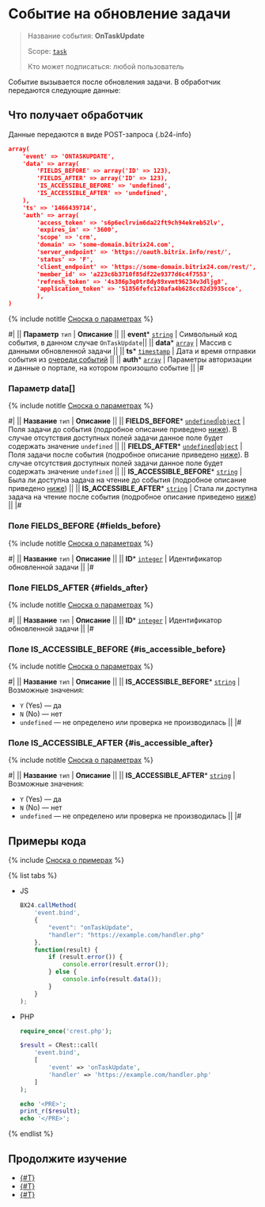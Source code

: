 # Событие на обновление задачи

> Название события: **OnTaskUpdate**
>
> Scope: [`task`](../../scopes/permissions.md)
>
> Кто может подписаться: любой пользователь

Событие вызывается после обновления задачи. В обработчик передаются следующие данные:

## Что получает обработчик

Данные передаются в виде POST-запроса {.b24-info}

```json
array(
    'event' => 'ONTASKUPDATE',
    'data' => array(
        'FIELDS_BEFORE' => array('ID' => 123),
        'FIELDS_AFTER' => array('ID' => 123),
        'IS_ACCESSIBLE_BEFORE' => 'undefined',
        'IS_ACCESSIBLE_AFTER' => 'undefined',
    ),
    'ts' => '1466439714',
    'auth' => array(
        'access_token' => 's6p6eclrvim6da22ft9ch94ekreb52lv',
        'expires_in' => '3600',
        'scope' => 'crm',
        'domain' => 'some-domain.bitrix24.com',
        'server_endpoint' => 'https://oauth.bitrix.info/rest/',
        'status' => 'F',
        'client_endpoint' => 'https://some-domain.bitrix24.com/rest/',
        'member_id' => 'a223c6b3710f85df22e9377d6c4f7553',
        'refresh_token' => '4s386p3q0tr8dy89xvmt96234v3dljg8',
        'application_token' => '51856fefc120afa4b628cc82d3935cce',
        ),
)
```

{% include notitle [Сноска о параметрах](../../../_includes/required.md) %}

#|
|| **Параметр**
`тип` | **Описание** ||
|| **event***
[`string`](../../data-types.md) | Символьный код события, в данном случае `OnTaskUpdate`||
|| **data***
[`array`](../../data-types.md) | Массив с данными обновленной задачи ||
|| **ts***
[`timestamp`](../../data-types.md) | Дата и время отправки события из [очереди событий](../../events/index.md) ||
|| **auth***
[`array`](../../data-types.md) | Параметры авторизации и данные о портале, на котором произошло событие ||
|#

### Параметр data[]

{% include notitle [Сноска о параметрах](../../../_includes/required.md) %}

#|
|| **Название**
`тип` | **Описание** ||
|| **FIELDS_BEFORE***
[`undefined`\|`object`](../../data-types.md) | Поля задачи до события (подробное описание приведено [ниже](#fields_before)). В случае отсутствия доступных полей задачи данное поле будет содержать значение `undefined` ||
|| **FIELDS_AFTER***
[`undefined`\|`object`](../../data-types.md) | Поля задачи после события (подробное описание приведено [ниже](#fields_after)). В случае отсутствия доступных полей задачи данное поле будет содержать значение `undefined` ||
|| **IS_ACCESSIBLE_BEFORE***
[`string`](../../data-types.md) | Была ли доступна задача на чтение до события (подробное описание приведено [ниже](#is_accessible_before)) ||
|| **IS_ACCESSIBLE_AFTER***
[`string`](../../data-types.md) | Стала ли доступна задача на чтение после события (подробное описание приведено [ниже](#is_accessible_after)) ||
|#

### Поле FIELDS_BEFORE {#fields_before}

{% include notitle [Сноска о параметрах](../../../_includes/required.md) %}

#|
|| **Название**
`тип` | **Описание** ||
|| **ID***
[`integer`](../../data-types.md) | Идентификатор обновленной задачи ||
|#

### Поле FIELDS_AFTER {#fields_after}

{% include notitle [Сноска о параметрах](../../../_includes/required.md) %}

#|
|| **Название**
`тип` | **Описание** ||
|| **ID***
[`integer`](../../data-types.md) | Идентификатор обновленной задачи ||
|#

### Поле IS_ACCESSIBLE_BEFORE {#is_accessible_before}

{% include notitle [Сноска о параметрах](../../../_includes/required.md) %}

#|
|| **Название**
`тип` | **Описание** ||
|| **IS_ACCESSIBLE_BEFORE***
[`string`](../../data-types.md) | Возможные значения:
- `Y` (Yes) — да
- `N` (No) — нет
- `undefined` — не определено или проверка не производилась ||
  |#

### Поле IS_ACCESSIBLE_AFTER {#is_accessible_after}

{% include notitle [Сноска о параметрах](../../../_includes/required.md) %}

#|
|| **Название**
`тип` | **Описание** ||
|| **IS_ACCESSIBLE_AFTER***
[`string`](../../data-types.md) | Возможные значения:
- `Y` (Yes) — да
- `N` (No) — нет
- `undefined` — не определено или проверка не производилась ||
  |#


## Примеры кода

{% include [Сноска о примерах](../../../_includes/examples.md) %}

{% list tabs %}

- JS

    ```js
    BX24.callMethod(
        'event.bind',
        {
            "event": "onTaskUpdate",
            "handler": "https://example.com/handler.php"
        },
        function(result) {
            if (result.error()) {
                console.error(result.error());
            } else {
                console.info(result.data());
            }
        }
    );
    ```

- PHP

    ```php
    require_once('crest.php');

    $result = CRest::call(
        'event.bind',
        [
            'event' => 'onTaskUpdate',
            'handler' => 'https://example.com/handler.php'
        ]
    );

    echo '<PRE>';
    print_r($result);
    echo '</PRE>';
    ```

{% endlist %}

## Продолжите изучение

- [{#T}](./index.md)
- [{#T}](./on-task-add.md)
- [{#T}](./on-task-delete.md)